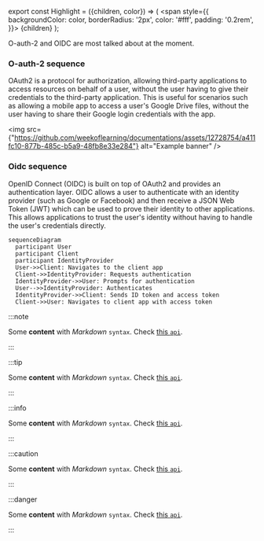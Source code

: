 
export const Highlight = ({children, color}) => (
  <span
    style={{
      backgroundColor: color,
      borderRadius: '2px',
      color: '#fff',
      padding: '0.2rem',
    }}>
    {children}
  </span>
);

<Highlight color="#25c2a0">O-auth-2</Highlight> and <Highlight color="#1877F2">OIDC</Highlight> are most talked about at the moment.


### O-auth-2 sequence
OAuth2 is a protocol for authorization, allowing third-party applications to access resources on behalf of a user, without the user having to give their credentials to the third-party application. This is useful for scenarios such as allowing a mobile app to access a user's Google Drive files, without the user having to share their Google login credentials with the app.

<img src={"https://github.com/weekoflearning/documentations/assets/12728754/a411fc10-877b-485c-b5a9-48fb8e33e284"} alt="Example banner" />


### Oidc sequence 
OpenID Connect (OIDC) is built on top of OAuth2 and provides an authentication layer. OIDC allows a user to authenticate with an identity provider (such as Google or Facebook) and then receive a JSON Web Token (JWT) which can be used to prove their identity to other applications. This allows applications to trust the user's identity without having to handle the user's credentials directly.

```mermaid
sequenceDiagram
  participant User
  participant Client
  participant IdentityProvider
  User->>Client: Navigates to the client app
  Client->>IdentityProvider: Requests authentication
  IdentityProvider->>User: Prompts for authentication
  User-->>IdentityProvider: Authenticates
  IdentityProvider->>Client: Sends ID token and access token
  Client->>User: Navigates to client app with access token
```



:::note

Some **content** with _Markdown_ `syntax`. Check [this `api`](#).

:::

:::tip

Some **content** with _Markdown_ `syntax`. Check [this `api`](#).

:::

:::info

Some **content** with _Markdown_ `syntax`. Check [this `api`](#).

:::

:::caution

Some **content** with _Markdown_ `syntax`. Check [this `api`](#).

:::

:::danger

Some **content** with _Markdown_ `syntax`. Check [this `api`](#).

:::

